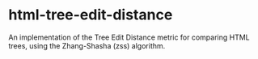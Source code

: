 # html-tree-edit-distance
An implementation of the Tree Edit Distance metric for comparing HTML trees, using the Zhang-Shasha (zss) algorithm.
